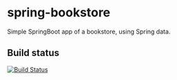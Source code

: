 # spring-bookstore

Simple SpringBoot app of a bookstore, using Spring data.

## Build status
[![Build Status](https://github.com/nadeva/spring-bookstore/actions/workflows/build.yml/badge.svg)](https://github.com/nadeva/spring-bookstore/actions/workflows/build.yml)
